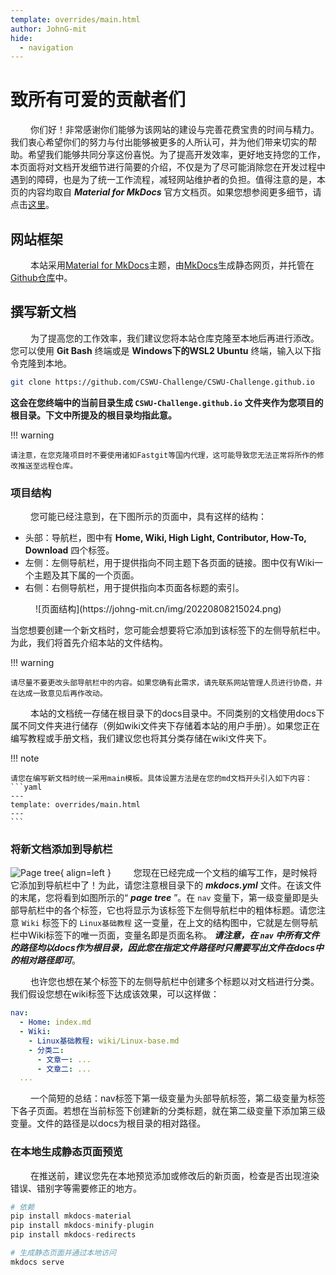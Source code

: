 ```yaml
---
template: overrides/main.html
author: JohnG-mit
hide:
  - navigation
---
```


# 致所有可爱的贡献者们

&emsp;&emsp;
你们好！非常感谢你们能够为该网站的建设与完善花费宝贵的时间与精力。我们衷心希望你们的努力与付出能够被更多的人所认可，并为他们带来切实的帮助。希望我们能够共同分享这份喜悦。为了提高开发效率，更好地支持您的工作，本页面将对文档开发细节进行简要的介绍，不仅是为了尽可能消除您在开发过程中遇到的障碍，也是为了统一工作流程，减轻网站维护者的负担。值得注意的是，本页的内容均取自 ***Material for MkDocs*** 官方文档页。如果您想参阅更多细节，请点击[这里](https://squidfunk.github.io/mkdocs-material/getting-started/)。

## 网站框架

&emsp;&emsp;
本站采用[Material for MkDocs](https://squidfunk.github.io/mkdocs-material/)主题，由[MkDocs](https://www.mkdocs.org/)生成静态网页，并托管在[Github仓库](https://github.com/CSWU-Challenge/CSWU-Challenge.github.io)中。

## 撰写新文档

&emsp;&emsp;
为了提高您的工作效率，我们建议您将本站仓库克隆至本地后再进行添改。您可以使用 **Git Bash** 终端或是 **Windows下的WSL2 Ubuntu** 终端，输入以下指令克隆到本地。
```bash
git clone https://github.com/CSWU-Challenge/CSWU-Challenge.github.io
```
**这会在您终端中的当前目录生成 `CSWU-Challenge.github.io` 文件夹作为您项目的根目录。下文中所提及的根目录均指此意。**

!!! warning

    请注意，在您克隆项目时不要使用诸如Fastgit等国内代理，这可能导致您无法正常将所作的修改推送至远程仓库。

### 项目结构
&emsp;&emsp;
您可能已经注意到，在下图所示的页面中，具有这样的结构：

- 头部：导航栏，图中有 **Home, Wiki, High Light, Contributor, How-To, Download** 四个标签。
- 左侧：左侧导航栏，用于提供指向不同主题下各页面的链接。图中仅有Wiki一个主题及其下属的一个页面。
- 右侧：右侧导航栏，用于提供指向本页面各标题的索引。

<figure markdown>
  ![页面结构](https://johng-mit.cn/img/20220808215024.png)
  <!-- <figcaption>Image caption</figcaption> -->
</figure>

当您想要创建一个新文档时，您可能会想要将它添加到该标签下的左侧导航栏中。为此，我们将首先介绍本站的文件结构。

!!! warning

    请尽量不要更改头部导航栏中的内容。如果您确有此需求，请先联系网站管理人员进行协商，并在达成一致意见后再作改动。

&emsp;&emsp;
本站的文档统一存储在根目录下的docs目录中。不同类别的文档使用docs下属不同文件夹进行储存（例如wiki文件夹下存储着本站的用户手册）。如果您正在编写教程或手册文档，我们建议您也将其分类存储在wiki文件夹下。

!!! note

    请您在编写新文档时统一采用main模板。具体设置方法是在您的md文档开头引入如下内容：
    ```yaml
    ---
    template: overrides/main.html
    ---
    ```

### 将新文档添加到导航栏

![Page tree](https://johng-mit.cn/img/20220808215145.png){ align=left }
&emsp;&emsp;
您现在已经完成一个文档的编写工作，是时候将它添加到导航栏中了！为此，请您注意根目录下的 ***mkdocs.yml*** 文件。在该文件的末尾，您将看到如图所示的“ ***page tree*** ”。在 `nav` 变量下，第一级变量即是头部导航栏中的各个标签，它也将显示为该标签下左侧导航栏中的粗体标题。请您注意 `Wiki` 标签下的 `Linux基础教程` 这一变量，在上文的结构图中，它就是左侧导航栏中Wiki标签下的唯一页面，变量名即是页面名称。 ***请注意，在 `nav` 中所有文件的路径均以docs作为根目录，因此您在指定文件路径时只需要写出文件在docs中的相对路径即可***。

&emsp;&emsp;
也许您也想在某个标签下的左侧导航栏中创建多个标题以对文档进行分类。我们假设您想在wiki标签下达成该效果，可以这样做：
```yaml
nav:
  - Home: index.md
  - Wiki:
    - Linux基础教程: wiki/Linux-base.md
    - 分类二: 
      - 文章一: ...
      - 文章二: ...
  ...
```

&emsp;&emsp;
一个简短的总结：nav标签下第一级变量为头部导航标签，第二级变量为标签下各子页面。若想在当前标签下创建新的分类标题，就在第二级变量下添加第三级变量。文件的路径是以docs为根目录的相对路径。

### 在本地生成静态页面预览
&emsp;&emsp;
在推送前，建议您先在本地预览添加或修改后的新页面，检查是否出现渲染错误、错别字等需要修正的地方。
```python
# 依赖
pip install mkdocs-material
pip install mkdocs-minify-plugin
pip install mkdocs-redirects

# 生成静态页面并通过本地访问
mkdocs serve
```
